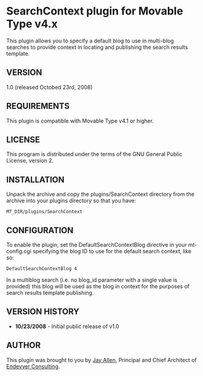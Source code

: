 # SearchContext plugin for Movable Type v4.x #

This plugin allows you to specify a default blog to use in multi-blog searches to provide context in locating and publishing the search results template.

## VERSION ##

1.0 (released Octobed 23rd, 2008)

## REQUIREMENTS ##

This plugin is compatible with Movable Type v4.1 or higher.

## LICENSE ##

This program is distributed under the terms of the GNU General Public License, version 2.

## INSTALLATION ##

Unpack the archive and copy the plugins/SearchContext directory from the archive into your plugins directory so that you have:

    MT_DIR/plugins/SearchContext

## CONFIGURATION ##

To enable the plugin, set the DefaultSearchContextBlog directive in your mt-config.cgi specifying the blog ID to use for the default search context, like so:

    DefaultSearchContextBlog 4

In a multiblog search (i.e. no blog_id parameter with a single value is provided) this blog will be used as the blog in context for the purposes of search results template publishing.

## VERSION HISTORY ##

*   **10/23/2008** - Initial public release of v1.0 

## AUTHOR ##

This plugin was brought to you by [Jay Allen](http://jayallen.org), Principal and Chief Architect of [Endevver Consulting](http://endevver.com).
